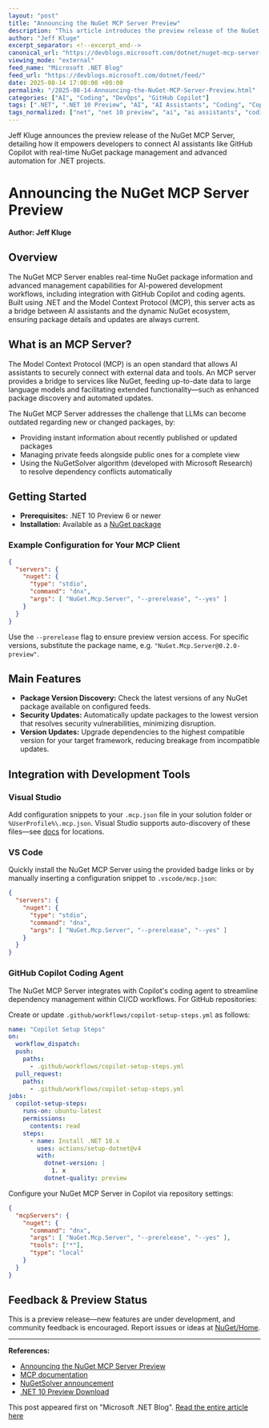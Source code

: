 ```yaml
---
layout: "post"
title: "Announcing the NuGet MCP Server Preview"
description: "This article introduces the preview release of the NuGet MCP Server, an open-source server built with .NET that bridges AI assistants like GitHub Copilot to up-to-date NuGet package information and advanced dependency management functionality. It explains the Model Context Protocol (MCP), installation instructions, configuration steps for Visual Studio, VS Code, and GitHub Copilot Coding Agent, and details how the NuGet MCP Server streamlines real-time NuGet package management, security updates, and compatibility-aware version updates for the .NET ecosystem."
author: "Jeff Kluge"
excerpt_separator: <!--excerpt_end-->
canonical_url: "https://devblogs.microsoft.com/dotnet/nuget-mcp-server-preview/"
viewing_mode: "external"
feed_name: "Microsoft .NET Blog"
feed_url: "https://devblogs.microsoft.com/dotnet/feed/"
date: 2025-08-14 17:00:00 +00:00
permalink: "/2025-08-14-Announcing-the-NuGet-MCP-Server-Preview.html"
categories: ["AI", "Coding", "DevOps", "GitHub Copilot"]
tags: [".NET", ".NET 10 Preview", "AI", "AI Assistants", "Coding", "Copilot", "Copilot Coding Agent", "Dependency Management", "DevOps", "DevOps Automation", "GitHub Copilot", "LLM Integration", "MCP", "Microsoft Research", "Model Context Protocol", "News", "NuGet", "NuGet MCP Server", "NuGetSolver", "Open Source Tools", "Package Management", "Package Version Discovery", "SDK Configuration", "Security Updates", "Visual Studio", "Visual Studio Code", "YAML Workflows"]
tags_normalized: ["net", "net 10 preview", "ai", "ai assistants", "coding", "copilot", "copilot coding agent", "dependency management", "devops", "devops automation", "github copilot", "llm integration", "mcp", "microsoft research", "model context protocol", "news", "nuget", "nuget mcp server", "nugetsolver", "open source tools", "package management", "package version discovery", "sdk configuration", "security updates", "visual studio", "visual studio code", "yaml workflows"]
---
```


Jeff Kluge announces the preview release of the NuGet MCP Server, detailing how it empowers developers to connect AI assistants like GitHub Copilot with real-time NuGet package management and advanced automation for .NET projects.<!--excerpt_end-->

# Announcing the NuGet MCP Server Preview

**Author: Jeff Kluge**

## Overview

The NuGet MCP Server enables real-time NuGet package information and advanced management capabilities for AI-powered development workflows, including integration with GitHub Copilot and coding agents. Built using .NET and the Model Context Protocol (MCP), this server acts as a bridge between AI assistants and the dynamic NuGet ecosystem, ensuring package details and updates are always current.

## What is an MCP Server?

The Model Context Protocol (MCP) is an open standard that allows AI assistants to securely connect with external data and tools. An MCP server provides a bridge to services like NuGet, feeding up-to-date data to large language models and facilitating extended functionality—such as enhanced package discovery and automated updates.

The NuGet MCP Server addresses the challenge that LLMs can become outdated regarding new or changed packages, by:

- Providing instant information about recently published or updated packages
- Managing private feeds alongside public ones for a complete view
- Using the NuGetSolver algorithm (developed with Microsoft Research) to resolve dependency conflicts automatically

## Getting Started

- **Prerequisites:** .NET 10 Preview 6 or newer
- **Installation:** Available as a [NuGet package](https://www.nuget.org/packages/NuGet.Mcp.Server)

### Example Configuration for Your MCP Client

```json
{
  "servers": {
    "nuget": {
      "type": "stdio",
      "command": "dnx",
      "args": [ "NuGet.Mcp.Server", "--prerelease", "--yes" ]
    }
  }
}
```

Use the `--prerelease` flag to ensure preview version access. For specific versions, substitute the package name, e.g. `"NuGet.Mcp.Server@0.2.0-preview"`.

## Main Features

- **Package Version Discovery:** Check the latest versions of any NuGet package available on configured feeds.
- **Security Updates:** Automatically update packages to the lowest version that resolves security vulnerabilities, minimizing disruption.
- **Version Updates:** Upgrade dependencies to the highest compatible version for your target framework, reducing breakage from incompatible updates.

## Integration with Development Tools

### Visual Studio

Add configuration snippets to your `.mcp.json` file in your solution folder or `%UserProfile%\.mcp.json`. Visual Studio supports auto-discovery of these files—see [docs](https://learn.microsoft.com/visualstudio/ide/mcp-servers?view=vs-2022#file-locations-for-automatic-discovery-of-mcp-configuration) for locations.

### VS Code

Quickly install the NuGet MCP Server using the provided badge links or by manually inserting a configuration snippet to `.vscode/mcp.json`:

```json
{
  "servers": {
    "nuget": {
      "type": "stdio",
      "command": "dnx",
      "args": [ "NuGet.Mcp.Server", "--prerelease", "--yes" ]
    }
  }
}
```

### GitHub Copilot Coding Agent

The NuGet MCP Server integrates with Copilot's coding agent to streamline dependency management within CI/CD workflows. For GitHub repositories:

Create or update `.github/workflows/copilot-setup-steps.yml` as follows:

```yaml
name: "Copilot Setup Steps"
on:
  workflow_dispatch:
  push:
    paths:
      - .github/workflows/copilot-setup-steps.yml
  pull_request:
    paths:
      - .github/workflows/copilot-setup-steps.yml
jobs:
  copilot-setup-steps:
    runs-on: ubuntu-latest
    permissions:
      contents: read
    steps:
      - name: Install .NET 10.x
        uses: actions/setup-dotnet@v4
        with:
          dotnet-version: |
            1. x
          dotnet-quality: preview
```

Configure your NuGet MCP Server in Copilot via repository settings:

```json
{
  "mcpServers": {
    "nuget": {
      "command": "dnx",
      "args": [ "NuGet.Mcp.Server", "--prerelease", "--yes" ],
      "tools": ["*"],
      "type": "local"
    }
  }
}
```

## Feedback & Preview Status

This is a preview release—new features are under development, and community feedback is encouraged. Report issues or ideas at [NuGet/Home](https://github.com/NuGet/Home/issues/new?template=MCPSERVER.yml).

---

**References:**

- [Announcing the NuGet MCP Server Preview](https://devblogs.microsoft.com/dotnet/nuget-mcp-server-preview/)
- [MCP documentation](https://modelcontextprotocol.io/docs/getting-started/intro)
- [NuGetSolver announcement](https://devblogs.microsoft.com/dotnet/introducing-nugetsolver-a-powerful-tool-for-resolving-nuget-dependency-conflicts-in-visual-studio/)
- [.NET 10 Preview Download](https://dotnet.microsoft.com/download/dotnet/10.0)

This post appeared first on "Microsoft .NET Blog". [Read the entire article here](https://devblogs.microsoft.com/dotnet/nuget-mcp-server-preview/)
